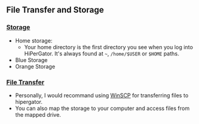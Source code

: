 ## File Transfer and Storage

### [Storage](https://help.rc.ufl.edu/doc/Storage)
* Home storage:
    * Your home directory is the first directory you see when you log into HiPerGator. It's always found at `~`, `/home/$USER` or `$HOME` paths.
* Blue Storage
* Orange Storage

### [File Transfer](https://help.rc.ufl.edu/doc/Transfer_Data)
* Personally, I would recommand using [WinSCP](https://winscp.net/eng/index.php) for transferring files to hipergator.
* You can also map the storage to your computer and access files from the mapped drive. 
